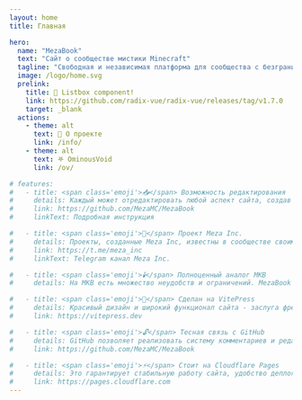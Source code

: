 ```yaml
---
layout: home
title: Главная

hero:
  name: "MezaBook"
  text: "Сайт о сообществе мистики Minecraft"
  tagline: "Свободная и независимая платформа для сообщества с безграничным потенциалом."
  image: /logo/home.svg
  prelink:
    title: 🎉 Listbox component!
    link: https://github.com/radix-vue/radix-vue/releases/tag/v1.7.0
    target: _blank
  actions:
    - theme: alt
      text: 📖 О проекте
      link: /info/
    - theme: alt
      text: 𖤐 OminousVoid
      link: /ov/

# features:
#   - title: <span class='emoji'>📥</span> Возможность редактирования
#     details: Каждый может отредактировать любой аспект сайта, создав Pull Request.
#     link: https://github.com/MezaMC/MezaBook
#     linkText: Подробная инструкция

#   - title: <span class='emoji'>🧪</span> Проект Meza Inc.
#     details: Проекты, созданные Meza Inc, известны в сообществе своим высоким качеством.
#     link: https://t.me/meza_inc
#     linkText: Telegram канал Meza Inc.

#   - title: <span class='emoji'>🕯️</span> Полноценный аналог МКВ
#     details: На МКВ есть множество неудобств и ограничений. MezaBook создан для расширения возможностей сообщества.

#   - title: <span class='emoji'>📄</span> Сделан на VitePress
#     details: Красивый дизайн и широкий функционал сайта - заслуга фреймворка VitePress.
#     link: https://vitepress.dev

#   - title: <span class='emoji'>🔓</span> Тесная связь с GitHub
#     details: GitHub позволяет реализовать систему комментариев и редактирования статей.
#     link: https://github.com/MezaMC/MezaBook

#   - title: <span class='emoji'>⚡</span> Стоит на Cloudflare Pages
#     details: Это гарантирует стабильную работу сайта, удобство деплоя и защиту от DDoS атак.
#     link: https://pages.cloudflare.com
---
```


<script setup>
    import HomeContent from "/components/HomeContent.vue";
</script>

<HomeContent />
